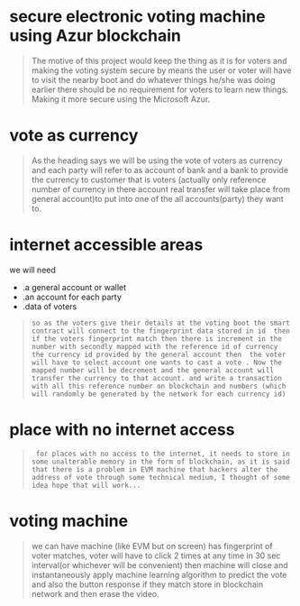 # secure electronic voting machine using Azur blockchain
>The motive of this project would keep the thing as it is for voters and making the voting system secure by means the user or voter will have to visit the nearby boot and do whatever things he/she was doing earlier there should be no requirement for voters to learn new things. Making it more secure using the Microsoft Azur.
# vote as currency
>As the heading says we will be using the vote  of voters as currency and each party will  refer to as account of bank and  a bank to provide the currency to customer that is voters (actually only reference number of currency in there account real transfer will take place from general account)to put into one of the all accounts(party) they want to.
# internet accessible areas
we will need 
* .a general account or wallet 
* .an account for each party
* .data of voters
>     so as the voters give their details at the voting boot the smart contract will connect to the fingerprint data stored in id  then if the voters fingerprint match then there is increment in the number with secondly mapped with the reference id of currency the currency id provided by the general account then  the voter will have to select account one wants to cast a vote . Now the mapped number will be decrement and the general account will transfer the currency to that account. and write a transaction with all this reference number on blockchain and numbers (which will randomly be generated by the network for each currency id)
# place with no internet access
>      for places with no access to the internet, it needs to store in some unalterable memory in the form of blockchain, as it is said that there is a problem in EVM machine that hackers alter the address of vote through some technical medium, I thought of some idea hope that will work...
# voting machine 
>    we can have machine (like EVM but on screen) has fingerprint of voter matches, voter will have to click 2 times at any time in 30 sec interval(or whichever will be convenient)  then machine will  close and instantaneously apply machine learning algorithm to predict the vote and also the button response if they match store in blockchain network and then erase the video.
          
